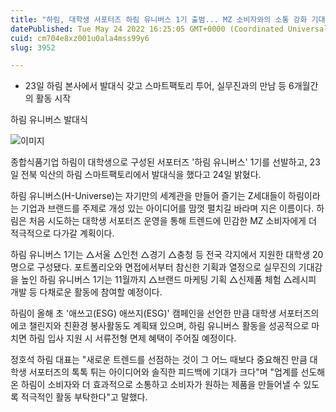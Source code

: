 ```yaml
---
title: "하림, 대학생 서포터즈 하림 유니버스 1기 출범... MZ 소비자와의 소통 강화 기대"
datePublished: Tue May 24 2022 16:25:05 GMT+0000 (Coordinated Universal Time)
cuid: cm704e8xz001u0ala4mss99y6
slug: 3952

---
```



- 23일 하림 본사에서 발대식 갖고 스마트팩토리 투어, 실무진과의 만남 등 6개월간의 활동 시작

하림 유니버스 발대식

![이미지](https://cdn.hashnode.com/res/hashnode/image/upload/v1739256467776/8ccc2ab4-f585-44ae-a77f-979e0f769246.jpeg)

종합식품기업 하림이 대학생으로 구성된 서포터즈 '하림 유니버스' 1기를 선발하고, 23일 전북 익산의 하림 스마트팩토리에서 발대식을 했다고 24일 밝혔다.

하림 유니버스(H-Universe)는 자기만의 세계관을 만들어 즐기는 Z세대들이 하림이라는 기업과 브랜드를 주제로 개성 있는 아이디어를 맘껏 펼치길 바라며 지은 이름이다. 하림은 처음 시도하는 대학생 서포터즈 운영을 통해 트렌드에 민감한 MZ 소비자에게 더 적극적으로 다가갈 계획이다.

하림 유니버스 1기는 △서울 △인천 △경기 △충청 등 전국 각지에서 지원한 대학생 20명으로 구성됐다. 포트폴리오와 면접에서부터 참신한 기획과 열정으로 실무진의 기대감을 높인 하림 유니버스 1기는 11월까지 △브랜드 마케팅 기획 △신제품 체험 △레시피 개발 등 다채로운 활동에 참여할 예정이다.

하림이 올해 초 '애쓰고(ESG) 애쓰지(ESG)' 캠페인을 선언한 만큼 대학생 서포터즈의 에코 챌린지와 친환경 봉사활동도 계획돼 있으며, 하림 유니버스 활동을 성공적으로 마치면 하림 입사 지원 시 서류전형 면제 혜택이 주어질 예정이다.

정호석 하림 대표는 "새로운 트렌드를 선점하는 것이 그 어느 때보다 중요해진 만큼 대학생 서포터즈의 톡톡 튀는 아이디어와 솔직한 피드백에 기대가 크다"며 "업계를 선도해온 하림이 소비자와 더 효과적으로 소통하고 소비자가 원하는 제품을 만들어낼 수 있도록 적극적인 활동 부탁한다"고 말했다.